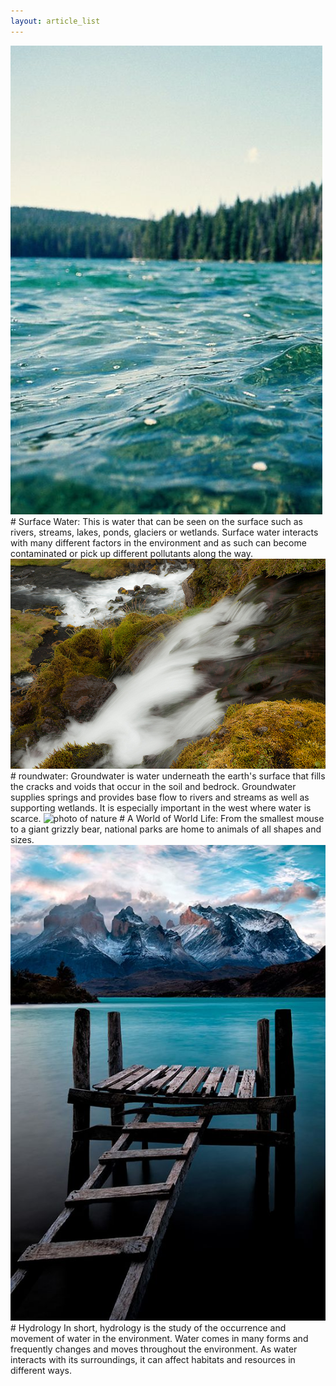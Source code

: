 ```yaml
---
layout: article_list
---
```


<img src="/img/surface.jpg" alt="photo of surface" class="photo-surface">
# Surface Water:
This is water that can be seen on the surface such as rivers, streams, lakes, ponds, glaciers or wetlands. 
Surface water interacts with many different factors in the environment and as such can become contaminated 
or pick up different pollutants along the way.

<img src="/img/water.jpg" alt="photo of water" class="photo-water">
# roundwater:
Groundwater is water underneath the earth's surface that fills the cracks and voids that occur in the soil and bedrock. 
Groundwater supplies springs and provides base flow to rivers and streams as well as supporting wetlands. 
It is especially important in the west where water is scarce. 

<img src="/img/nature.jpg" alt="photo of nature" class="photo-nature">
# A World of World Life:
From the smallest mouse to a giant grizzly bear, national parks are home to animals of all shapes and sizes.

<img src="/img/water1.jpg" alt="photo of water1" class="photo-water1">
# Hydrology
In short, hydrology is the study of the occurrence and movement of water in the environment. Water comes in many forms and frequently changes and moves throughout the environment. As water interacts with its surroundings, it can affect habitats and resources in different ways.
